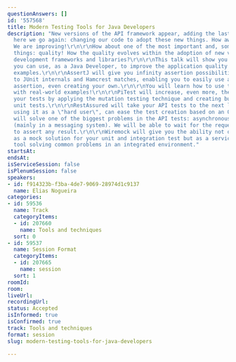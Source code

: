 ```yaml
---
questionAnswers: []
id: '557568'
title: Modern Testing Tools for Java Developers
description: "New versions of the API framework appear, adding the last trending and
  here we go again: changing our code to adopt these new things. How awesome it is!
  We are improving!\r\n\r\nHow about one of the most important and, sometimes, missed
  things: quality! How the quality evolves within the adoption of new versions of
  development frameworks and libraries?\r\n\r\nThis talk will show you 5 libraries
  you can use, as a Java Developer, to improve the application quality with real-world
  examples.\r\n\r\nAssertJ will give you infinity assertion possibilities compared
  to JUnit internals and Hamcrest matches, enabling you to easily use any kind of
  assertion, even creating your own.\r\n\r\nYou will learn how to use these tools
  with real-world examples!\r\n\r\nPiTest will increase, even more, the coverage of
  your tests by applying the mutation testing technique and creating bullet-proof
  unit tests.\r\n\r\nRestAssured will take your API tests to the next level where,
  using it as a \"hard user\", can ease the test creation based on an OpenAPI specification.\r\n\r\nAwaitability
  will solve one of the biggest problems in the API tests: asynchronous calls/messages
  (mainly in a messaging system). We will be able to wait for the request to be completed
  to assert any result.\r\n\r\nWiremock will give you the ability not only restricted
  as a mock solution for your unit and integration test but as a service virtualization
  tool solving common problems in an integrated environment."
startsAt: 
endsAt: 
isServiceSession: false
isPlenumSession: false
speakers:
- id: f914323b-f3ba-4de7-9069-28974d1c9137
  name: Elias Nogueira
categories:
- id: 59536
  name: Track
  categoryItems:
  - id: 207660
    name: Tools and techniques
  sort: 0
- id: 59537
  name: Session Format
  categoryItems:
  - id: 207665
    name: session
  sort: 1
roomId: 
room: 
liveUrl: 
recordingUrl: 
status: Accepted
isInformed: true
isConfirmed: true
track: Tools and techniques
format: session
slug: modern-testing-tools-for-java-developers

---
```

